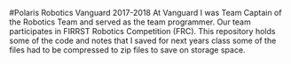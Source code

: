 #Polaris Robotics Vanguard 2017-2018
At Vanguard I was Team Captain of the Robotics Team and served as the team programmer. Our team participates in FIRRST Robotics Competition (FRC). This repository holds some of the code and notes that I saved for next years class some of the files had to be compressed to zip files to save on storage space. 
